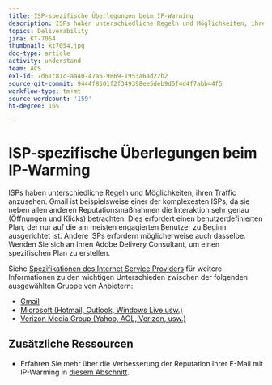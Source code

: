 ```yaml
---
title: ISP-spezifische Überlegungen beim IP-Warming
description: ISPs haben unterschiedliche Regeln und Möglichkeiten, ihren Traffic anzusehen. Dies erfordert einen benutzerdefinierten Plan, der nur auf die am meisten engagierten Benutzer zu Beginn ausgerichtet ist.
topics: Deliverability
jira: KT-7054
thumbnail: kt7054.jpg
doc-type: article
activity: understand
team: ACS
exl-id: 7d61c81c-aa40-47a6-9869-1953a6ad22b2
source-git-commit: 9444f8601f2f349398ee5deb9d5f4d4f7abb44f5
workflow-type: tm+mt
source-wordcount: '159'
ht-degree: 16%

---
```


# ISP-spezifische Überlegungen beim IP-Warming

ISPs haben unterschiedliche Regeln und Möglichkeiten, ihren Traffic anzusehen. Gmail ist beispielsweise einer der komplexesten ISPs, da sie neben allen anderen Reputationsmaßnahmen die Interaktion sehr genau (Öffnungen und Klicks) betrachten. Dies erfordert einen benutzerdefinierten Plan, der nur auf die am meisten engagierten Benutzer zu Beginn ausgerichtet ist. Andere ISPs erfordern möglicherweise auch dasselbe. Wenden Sie sich an Ihren Adobe Delivery Consultant, um einen spezifischen Plan zu erstellen.

Siehe [Spezifikationen des Internet Service Providers](/help/internet-service-provider-specifics/overview.md) für weitere Informationen zu den wichtigen Unterschieden zwischen der folgenden ausgewählten Gruppe von Anbietern:

* [Gmail](/help/internet-service-provider-specifics/gmail.md)
* [Microsoft (Hotmail, Outlook, Windows Live usw.)](/help/internet-service-provider-specifics/microsoft.md)
* [Verizon Media Group (Yahoo, AOL, Verizon, usw.)](/help/internet-service-provider-specifics/verizon-media-group.md)

## Zusätzliche Ressourcen

* Erfahren Sie mehr über die Verbesserung der Reputation Ihrer E-Mail mit IP-Warming in [diesem Abschnitt](/help/additional-resources/increase-reputation-with-ip-warming.md).
